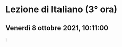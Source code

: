 # Lezione di Italiano (3° ora) 
## Venerdì 8 ottobre 2021, 10:11:00

i
<!--stackedit_data:
eyJoaXN0b3J5IjpbMTcyNDUwMTk0N119
-->